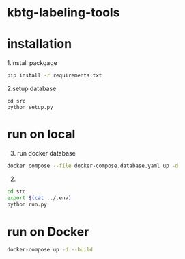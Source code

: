 # kbtg-labeling-tools

# installation
1.install packgage
```bash
pip install -r requirements.txt
```
2.setup database
```
cd src
python setup.py
```

# run on local
3. run docker database
```bash
docker compose --file docker-compose.database.yaml up -d 
```
2.
```bash
cd src
export $(cat ../.env)
python run.py
```
# run on Docker
```bash
docker-compose up -d --build
```